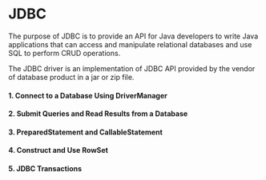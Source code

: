 # JDBC
The purpose of JDBC is to provide an API for Java developers to write Java applications that can access and manipulate relational databases and use SQL to perform CRUD operations.<br/>

The JDBC driver is an implementation of JDBC API provided by the vendor of database product in a jar or zip file.


#### 1. Connect to a Database Using DriverManager

#### 2. Submit Queries and Read Results from a Database

#### 3. PreparedStatement and CallableStatement

#### 4. Construct and Use RowSet

#### 5. JDBC Transactions
